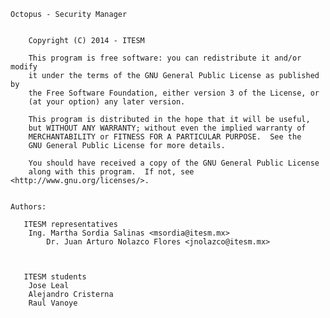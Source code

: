 	Octopus - Security Manager
	
	
		Copyright (C) 2014 - ITESM
	
		This program is free software: you can redistribute it and/or modify
		it under the terms of the GNU General Public License as published by
		the Free Software Foundation, either version 3 of the License, or
		(at your option) any later version.
	
		This program is distributed in the hope that it will be useful,
		but WITHOUT ANY WARRANTY; without even the implied warranty of
		MERCHANTABILITY or FITNESS FOR A PARTICULAR PURPOSE.  See the
		GNU General Public License for more details.
	
		You should have received a copy of the GNU General Public License
		along with this program.  If not, see <http://www.gnu.org/licenses/>.
	
	
	Authors:
	
	   ITESM representatives
		Ing. Martha Sordia Salinas <msordia@itesm.mx>
	        Dr. Juan Arturo Nolazco Flores <jnolazco@itesm.mx>
	
	
	
	   ITESM students
		Jose Leal 
		Alejandro Cristerna
		Raul Vanoye

